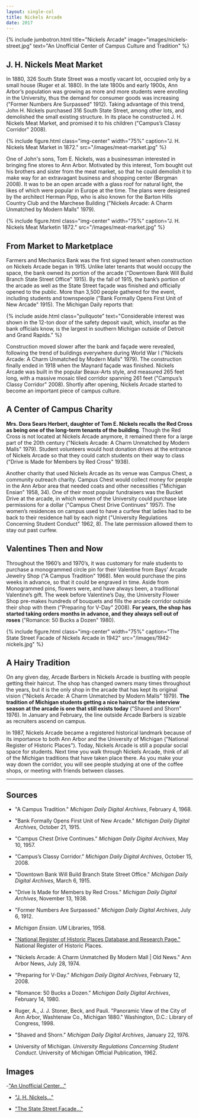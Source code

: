 ```yaml
---
layout: single-col
title: Nickels Arcade
date: 2017
---
```

{% include jumbotron.html
title="Nickels Arcade"
image="images/nickels-street.jpg"
text="An Unofficial Center of Campus Culture and Tradition" %}

## J. H. Nickels Meat Market

In 1880, 326 South State Street was a mostly vacant lot, occupied only by a small house (Ruger et al. 1880). In the late 1800s and early 1900s, Ann Arbor’s population was growing as more and more students were enrolling in the University, thus the demand for consumer goods was increasing ("Former Numbers Are Surpassed" 1912). Taking advantage of this trend, John H. Nickels purchased 316 South State Street, among other lots, and demolished the small existing structure. In its place he constructed J. H. Nickels Meat Market, and promised it to his children ("Campus’s Classy Corridor" 2008).

{% include figure.html class="img-center" width="75%" caption="J. H. Nickels Meat Market in 1872." src="/images/meat-market.jpg" %}

One of John's sons, Tom E. Nickels, was a businessman interested in bringing fine stores to Ann Arbor. Motivated by this interest, Tom bought out his brothers and sister from the meat market, so that he could demolish it to make way for an extravagant business and shopping center (Bergman 2008). It was to be an open arcade with a glass roof for natural light, the likes of which were popular in Europe at the time. The plans were designed by the architect Herman Pipp, who is also known for the Barton Hills Country Club and the Marchese Building ("Nickels Arcade: A Charm Unmatched by Modern Malls" 1979).

{% include figure.html class="img-center" width="75%" caption="J. H. Nickels Meat Marketin 1872." src="/images/meat-market.jpg" %}

## From Market to Marketplace

Farmers and Mechanics Bank was the first signed tenant when construction on Nickels Arcade began in 1915. Unlike later tenants that would occupy the space, the bank owned its portion of the arcade ("Downtown Bank Will Build Branch State Street Office" 1915). By the fall of 1915, the bank’s portion of the arcade as well as the State Street façade was finished and officially opened to the public. More than 3,500 people gathered for the event, including students and townspeople ("Bank Formally Opens First Unit of New Arcade" 1915). The Michigan Daily reports that:

{% include aside.html class="pullquote" text="Considerable interest was shown in the 12-ton door of the safety deposit vault, which, insofar as the bank officials know, is the largest in southern Michigan outside of Detroit and Grand Rapids." %}

Construction moved slower after the bank and façade were revealed, following the trend of buildings everywhere during World War I ("Nickels Arcade: A Charm Unmatched by Modern Malls" 1979). The construction finally ended in 1918 when the Maynard façade was finished. Nickels Arcade was built in the popular Beaux-Arts style, and measured 265 feet long, with a massive mosaic tiled corridor spanning 261 feet ("Campus’s Classy Corridor" 2008). Shortly after opening, Nickels Arcade started to become an important piece of campus culture.

## A Center of Campus Charity

**Mrs. Dora Sears Herbert, daughter of Tom E. Nickels recalls the Red Cross as being one of the long-term tenants of the building**. Though the Red Cross is not located at Nickels Arcade anymore, it remained there for a large part of the 20th century ("Nickels Arcade: A Charm Unmatched by Modern Malls" 1979). Student volunteers would host donation drives at the entrance of Nickels Arcade so that they could catch students on their way to class ("Drive is Made for Members by Red Cross" 1938).

Another charity that used Nickels Arcade as its venue was Campus Chest, a community outreach charity. Campus Chest would collect money for people in the Ann Arbor area that needed coats and other necessities ("Michigan Ensian" 1958, 34). One of their most popular fundraisers was the Bucket Drive at the arcade, in which women of the University could purchase late permissions for a dollar ("Campus Chest Drive Continues" 1957). The women’s residences on campus used to have a curfew that ladies had to be back to their residence hall by each night ("University Regulations Concerning Student Conduct" 1962, 8). The late permission allowed them to stay out past curfew.

## Valentines Then and Now

Throughout the 1960’s and 1970’s, it was customary for male students to purchase a monogrammed circle pin for their Valentine from Bays’ Arcade Jewelry Shop ("A Campus Tradition" 1968). Men would purchase the pins weeks in advance, so that it could be engraved in time. Aside from Monogrammed pins, flowers were, and have always been, a traditional Valentine’s gift. The week before Valentine’s Day, the University Flower Shop pre-makes hundreds of bouquets and fills the arcade corridor outside their shop with them ("Preparing for V-Day" 2008). **For years, the shop has started taking orders months in advance, and they always sell out of roses** ("Romance: 50 Bucks a Dozen" 1980).

{% include figure.html class="img-center" width="75%" caption="The State Street Facade of Nickels Arcade in 1942" src="/images/1942-nickels.jpg" %}

## A Hairy Tradition

On any given day, Arcade Barbers in Nickels Arcade is bustling with people getting their haircut. The shop has changed owners many times throughout the years, but it is the only shop in the arcade that has kept its original vision ("Nickels Arcade: A Charm Unmatched by Modern Malls" 1979). **The tradition of Michigan students getting a nice haircut for the interview season at the arcade is one that still exists today** ("Shaved and Shorn" 1976). In January and February, the line outside Arcade Barbers is sizable as recruiters ascend on campus.

In 1987, Nickels Arcade became a registered historical landmark because of its importance to both Ann Arbor and the University of Michigan ("National Register of Historic Places"). Today, Nickels Arcade is still a popular social space for students. Next time you walk through Nickels Arcade, think of all of the Michigan traditions that have taken place there. As you make your way down the corridor, you will see people studying at one of the coffee shops, or meeting with friends between classes.

-----

## Sources

- "A Campus Tradition." _Michigan Daily Digital Archives_, February 4, 1968.

- "Bank Formally Opens First Unit of New Arcade." _Michigan Daily Digital Archives_, October 21, 1915.

- "Campus Chest Drive Continues." _Michigan Daily Digital Archives_, May 10, 1957.

- "Campus’s Classy Corridor." _Michigan Daily Digital Archives_, October 15, 2008.

- "Downtown Bank Will Build Branch State Street Office." _Michigan Daily Digital Archives_, March 6, 1915.

- "Drive Is Made for Members by Red Cross." _Michigan Daily Digital Archives_, November 13, 1938.

- "Former Numbers Are Surpassed." _Michigan Daily Digital Archives_, July 6, 1912.

- _Michigan Ensian_. UM Libraries, 1958.

- ["National Register of Historic Places Database and Research Page."](https://www.nps.gov/nr/research/) National Register of Historic Places.

- "Nickels Arcade: A Charm Unmatched By Modern Mall | Old News." Ann Arbor News, July 28, 1974.

- "Preparing for V-Day." _Michigan Daily Digital Archives_, February 12, 2008.

- "Romance: 50 Bucks a Dozen." _Michigan Daily Digital Archives_, February 14, 1980.

- Ruger, A., J. J. Stoner, Beck, and Pauli. "Panoramic View of the City of Ann Arbor, Washtenaw Co., Michigan 1880." Washington, D.C.: Library of Congress, 1998.

- "Shaved and Shorn." _Michigan Daily Digital Archives_, January 22, 1976.

- University of Michigan. _University Regulations Concerning Student Conduct_. University of Michigan Official Publication, 1962.

## Images

-["An Unofficial Center..."](http://quod.lib.umich.edu/b/bhl/x-hs4847/hs4847)

- ["J. H. Nickels..."](http://quod.lib.umich.edu/b/bhl/x-hs1596/hs1596)

- ["The State Street Facade..."](http://quod.lib.umich.edu/b/bhl/x-hs654/hs654)
